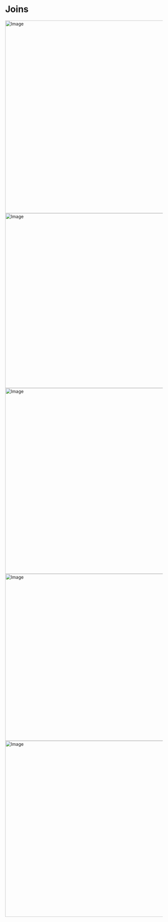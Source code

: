 # Joins

<img width="914" height="614" alt="Image" src="https://github.com/user-attachments/assets/5b8778ac-b353-40ab-a43f-331a33621a92" />
<img width="1142" height="557" alt="Image" src="https://github.com/user-attachments/assets/cadba4be-aea8-428b-9b67-448976fcb882" />
<img width="1027" height="592" alt="Image" src="https://github.com/user-attachments/assets/558d129c-5907-4c55-9820-b41ed0f388ee" />
<img width="1176" height="532" alt="Image" src="https://github.com/user-attachments/assets/42c12aa8-1549-4ff4-a7ef-8651d36e7141" />
<img width="1008" height="561" alt="Image" src="https://github.com/user-attachments/assets/6aa59f34-96fc-4d9a-b4d8-b05b37a5f540" />
